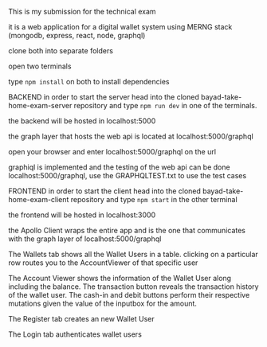 This is my submission for the technical exam

it is a web application for a digital wallet system using MERNG stack (mongodb, express, react, node, graphql)

clone both into separate folders

open two terminals

type `npm install` on both to install dependencies

BACKEND
in order to start the server head into the cloned bayad-take-home-exam-server repository and type `npm run dev` in one of the terminals.

the backend will be hosted in localhost:5000

the graph layer that hosts the web api is located at localhost:5000/graphql

open your browser and enter localhost:5000/graphql on the url

graphiql is implemented and the testing of the web api can be done localhost:5000/graphql, use the GRAPHQLTEST.txt to use the test cases

FRONTEND
in order to start the client head into the cloned bayad-take-home-exam-client repository and type `npm start` in the other terminal

the frontend will be hosted in localhost:3000

the Apollo Client wraps the entire app and is the one that communicates with the graph layer of localhost:5000/graphql

The Wallets tab shows all the Wallet Users in a table. clicking on a particular row routes you to the AccountViewer of that specific user

The Account Viewer shows the information of the Wallet User along including the balance. The transaction button reveals the transaction history
of the wallet user. The cash-in and debit buttons perform their respective mutations given the value of the inputbox for the amount.

The Register tab creates an new Wallet User

The Login tab authenticates wallet users
